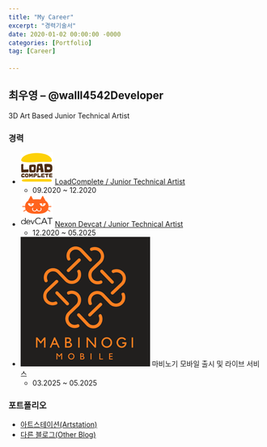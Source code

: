 ```yaml
---
title: "My Career"
excerpt: "경력기술서"
date: 2020-01-02 00:00:00 -0000
categories: [Portfolio]
tag: [Career]

---
```


## 최우영 – @walll4542Developer
3D Art Based Junior Technical Artist

### 경력
- ![loadComplete](/assets/images/Icon/loadComplete_Mini.png) [LoadComplete / Junior Technical Artist](https://walll4542developer.github.io/resume/MyCareer/)
  - 09.2020 ~ 12.2020
- ![Devcat](/assets/images/Icon/Devcat_Mini.png) [Nexon Devcat / Junior Technical Artist](https://walll4542developer.github.io/resume/MyCareer/)
  - 12.2020 ~ 05.2025
- ![Mabinogi Mobile](/assets/images/Icon/Mabinogi.png) 마비노기 모바일 출시 및 라이브 서비스
  - 03.2025 ~ 05.2025

### 포트폴리오
- [아트스테이션(Artstation)](https://www.artstation.com/eha)
- [다른 블로그(Other Blog)](https://walll4542.wixsite.com/watchthis)
